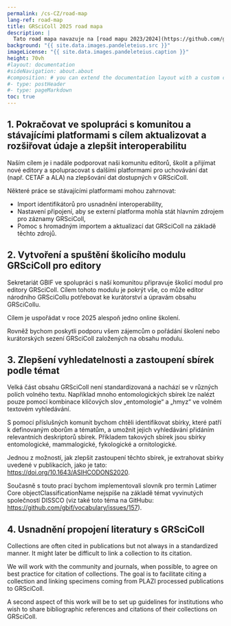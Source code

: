 ```yaml
---
permalink: /cs-CZ/road-map
lang-ref: road-map
title: GRSciColl 2025 road mapa
description: |
  Tato road mapa navazuje na [road mapu 2023/2024](https://github.com/gbif/registry/blob/dev/roadmap-grscicoll-2023-2024.md).
background: "{{ site.data.images.pandeleteius.src }}"
imageLicense: "{{ site.data.images.pandeleteius.caption }}"
height: 70vh
#layout: documentation
#sideNavigation: about.about
#composition: # you can extend the documentation layout with a custom composition
#- type: postHeader
#- type: pageMarkdown
toc: true
---
```


## 1.   Pokračovat ve spolupráci s komunitou a stávajícími platformami s cílem aktualizovat a rozšiřovat údaje a zlepšit interoperabilitu

Naším cílem je i nadále podporovat naši komunitu editorů, školit a přijímat nové editory a spolupracovat s dalšími platformami pro uchovávání dat (např. CETAF a ALA) na zlepšování dat dostupných v GRSciColl.

Některé práce se stávajícími platformami mohou zahrnovat:
- Import identifikátorů pro usnadnění interoperability,
- Nastavení připojení, aby se externí platforma mohla stát hlavním zdrojem pro záznamy GRSciColl,
- Pomoc s hromadným importem a aktualizací dat GRSciColl na základě těchto zdrojů.

## 2.   Vytvoření a spuštění školicího modulu GRSciColl pro editory

Sekretariát GBIF ve spolupráci s naší komunitou připravuje školicí modul pro editory GRSciColl. Cílem tohoto modulu je pokrýt vše, co může editor národního GRSciCollu potřebovat ke kurátorství a úpravám obsahu GRSciCollu.

Cílem je uspořádat v roce 2025 alespoň jedno online školení.

Rovněž bychom poskytli podporu všem zájemcům o pořádání školení nebo kurátorských sezení GRSciColl založených na obsahu modulu.

## 3.   Zlepšení vyhledatelnosti a zastoupení sbírek podle témat

Velká část obsahu GRSciColl není standardizovaná a nachází se v různých polích volného textu. Například mnoho entomologických sbírek lze nalézt pouze pomocí kombinace klíčových slov „entomologie“ a „hmyz“ ve volném textovém vyhledávání.

S pomocí příslušných komunit bychom chtěli identifikovat sbírky, které patří k definovaným oborům a tématům, a umožnit jejich vyhledávání přidáním relevantních deskriptorů sbírek. Příkladem takových sbírek jsou sbírky entomologické, mammalogické, fykologické a ornitologické.

Jednou z možností, jak zlepšit zastoupení těchto sbírek, je extrahovat sbírky uvedené v publikacích, jako je tato: https://doi.org/10.1643/ASIHCODONS2020.

Současně s touto prací bychom implementovali slovník pro termín Latimer Core objectClassificationName nejspíše na základě témat vyvinutých společností DISSCO (viz také toto téma na GitHubu: https://github.com/gbif/vocabulary/issues/157).

## 4.   Usnadnění propojení literatury s GRSciColl

Collections are often cited in publications but not always in a standardized manner. It might later be difficult to link a collection to its citation.

We will work with the community and journals, when possible, to agree on best practice for citation of collections. The goal is to facilitate citing a collection and linking specimens coming from PLAZI processed publications to GRSciColl.

A second aspect of this work will be to set up guidelines for institutions who wish to share bibliographic references and citations of their collections on GRSciColl.

